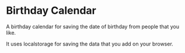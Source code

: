 # Birthday Calendar

A birthday calendar for saving the date of birthday from people that you like.

It uses localstorage for saving the data that you add on your browser.
